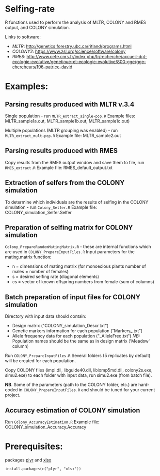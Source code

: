 # Selfing-rate
R functions used to perform the analysis of MLTR, COLONY and RMES output, and COLONY simulation.

Links to software:  
- *MLTR*: http://genetics.forestry.ubc.ca/ritland/programs.html  
- *COLONY2*: https://www.zsl.org/science/software/colony  
- *RMES*: http://www.cefe.cnrs.fr/index.php/fr/recherche/accueil-dpt-ecologie-evolutive/genetique-et-ecologie-evolutive/800-gge/gge-chercheurs/196-patrice-david  

# Examples:
## Parsing results produced with MLTR v.3.4
Single population - run `MLTR_extract_single-pop.R`
Example files: MLTR_sample1a.out, MLTR_sample1b.out, MLTR_sample1c.out)

Multiple populations (MLTR grouping was enabled) - run `MLTR_extract_mult-pop.R`
Example file: MLTR_sample2.out

## Parsing results produced with RMES
Copy results from the RMES output window and save them to file, run `RMES_extract.R`
Example file: RMES_default_output.txt

## Extraction of selfers from the COLONY simulation
To determine which individuals are the results of selfing in the COLONY simulation - run `Colony_Selfer.R`
Example file: COLONY_simulation_Selfer.Selfer

## Preparation of selfing matrix for COLONY simulation
`Colony_PrepareRandomMatingMatrix.R` - these are internal functions which are used in `COLONY_PrepareInputFiles.R`
Input parameters for the mating.matrix function:
 - n = dimensions of mating matrix (for monoecious plants number of males = number of females)
 - s = desired selfing rate (diagonal elements)
 - cs = vector of known offspring numbers from female (sum of columns)

## Batch preparation of input files for COLONY simulation
Directory with input data should contain:
 - Design matrix ("COLONY_simulation_Descr.txt")
 - Genetic markers information for each population ("Markers_<PopulationName>.txt")
 - Allele frequency data for each population ("<PopulationName>_AlleleFreq.txt")
*NB:* Population names should be the same as in design matrix ('Meadow' column)

Run `COLONY_PrepareInputFiles.R`
Several folders (5 replicates by default) will be created for each population.

Copy COLONY files (impi.dll, libguide40.dll, libiomp5md.dll, colony2s.exe, simu2.exe) to each folder with input data, run simu2.exe (from batch file).

**NB.** Some of the parameters (path to the COLONY folder, etc.) are hard-coded in `COLONY_PrepareInputFiles.R` and should be tuned for your current project.

## Accuracy estimation of COLONY simulation
Run `Colony_AccuracyEstimation.R`
Example file: COLONY_simulation_Accuracy.Accuracy



# Prerequisites:
packages [plyr](https://cran.r-project.org/web/packages/plyr/index.html) and [xlsx](https://cran.r-project.org/web/packages/xlsx/index.html)

 `install.packages(c("plyr", "xlsx"))`




